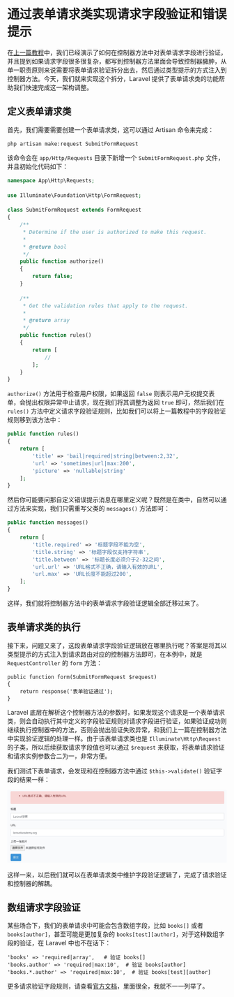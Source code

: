 

# 通过表单请求类实现请求字段验证和错误提示

在[上一篇教程](https://laravelacademy.org/post/9680.html)中，我们已经演示了如何在控制器方法中对表单请求字段进行验证，并且提到如果请求字段很多很复杂，都写到控制器方法里面会导致控制器臃肿，从单一职责原则来说需要将表单请求验证拆分出去，然后通过类型提示的方式注入到控制器方法。今天，我们就来实现这个拆分，Laravel 提供了表单请求类的功能帮助我们快速完成这一架构调整。

## 定义表单请求类

首先，我们需要需要创建一个表单请求类，这可以通过 Artisan 命令来完成：

```
php artisan make:request SubmitFormRequest
```

该命令会在 `app/Http/Requests` 目录下新增一个 `SubmitFormRequest.php` 文件，并且初始化代码如下：

```php
namespace App\Http\Requests;

use Illuminate\Foundation\Http\FormRequest;

class SubmitFormRequest extends FormRequest
{
    /**
     * Determine if the user is authorized to make this request.
     *
     * @return bool
     */
    public function authorize()
    {
        return false;
    }

    /**
     * Get the validation rules that apply to the request.
     *
     * @return array
     */
    public function rules()
    {
        return [
            //
        ];
    }
}
```

`authorize()` 方法用于检查用户权限，如果返回 `false` 则表示用户无权提交表单，会抛出权限异常中止请求，现在我们将其调整为返回 `true` 即可，然后我们在 `rules()` 方法中定义请求字段验证规则，比如我们可以将上一篇教程中的字段验证规则移到该方法中：

```php
public function rules()
{
    return [
        'title' => 'bail|required|string|between:2,32',
        'url' => 'sometimes|url|max:200',
        'picture' => 'nullable|string'
    ];
}
```

然后你可能要问那自定义错误提示消息在哪里定义呢？既然是在类中，自然可以通过方法来实现，我们只需重写父类的 `messages()` 方法即可：

```php
public function messages()
{
    return [
        'title.required' => '标题字段不能为空',
        'title.string' => '标题字段仅支持字符串',
        'title.between' => '标题长度必须介于2-32之间',
        'url.url' => 'URL格式不正确，请输入有效的URL',
        'url.max' => 'URL长度不能超过200',
    ];
}
```

这样，我们就将控制器方法中的表单请求字段验证逻辑全部迁移过来了。

## 表单请求类的执行

接下来，问题又来了，这段表单请求字段验证逻辑放在哪里执行呢？答案是将其以类型提示的方式注入到请求路由对应的控制器方法即可，在本例中，就是 `RequestController` 的 `form` 方法：

```
public function form(SubmitFormRequest $request)
{
    return response('表单验证通过');
}
```

Laravel 底层在解析这个控制器方法的参数时，如果发现这个请求是一个表单请求类，则会自动执行其中定义的字段验证规则对请求字段进行验证，如果验证成功则继续执行控制器中的方法，否则会抛出验证失败异常，和我们上一篇在控制器方法中实现验证逻辑的处理一样。由于该表单请求类也是 `Illuminate\Http\Request` 的子类，所以后续获取请求字段值也可以通过 `$request` 来获取，将表单请求验证和请求实例参数合二为一，非常方便。

我们测试下表单请求，会发现和在控制器方法中通过 `$this->validate()` 验证字段的结果一样：

![img](06.04-表单请求类实现请求字段验证和错误提示.assets/39db1c835206f62267c9c4d2df1efcb0.jpg)

这样一来，以后我们就可以在表单请求类中维护字段验证逻辑了，完成了请求验证和控制器的解耦。

## 数组请求字段验证

某些场合下，我们的表单请求中可能会包含数组字段，比如 `books[]` 或者 `books[author]`，甚至可能是更加复杂的 `books[test][author]`，对于这种数组字段的验证，在 Laravel 中也不在话下：

```
'books' => 'required|array',   # 验证 books[]
'books.author' => 'required|max:10',  # 验证 books[author]
'books.*.author' => 'required|max:10',  # 验证 books[test][author]
```

更多请求验证字段规则，请查看[官方文档](https://laravelacademy.org/post/9547.html)，里面很全，我就不一一列举了。